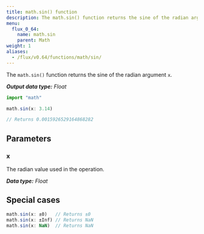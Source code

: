 ```yaml
---
title: math.sin() function
description: The math.sin() function returns the sine of the radian argument `x`.
menu:
  flux_0_64:
    name: math.sin
    parent: Math
weight: 1
aliases:
  - /flux/v0.64/functions/math/sin/
---
```


The `math.sin()` function returns the sine of the radian argument `x`.

_**Output data type:** Float_

```js
import "math"

math.sin(x: 3.14)

// Returns 0.0015926529164868282
```

## Parameters

### x
The radian value used in the operation.

_**Data type:** Float_

## Special cases
```js
math.sin(x: ±0)   // Returns ±0
math.sin(x: ±Inf) // Returns NaN
math.sin(x: NaN)  // Returns NaN
```
